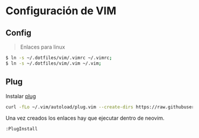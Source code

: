 # Configuración de VIM


## Config

> Enlaces para linux

```bash
$ ln -s ~/.dotfiles/vim/.vimrc ~/.vimrc;
$ ln -s ~/.dotfiles/vim/.vim ~/.vim;
```

## Plug
Instalar [plug](https://github.com/junegunn/vim-plug)

```bash
curl -fLo ~/.vim/autoload/plug.vim --create-dirs https://raw.githubusercontent.com/junegunn/vim-plug/master/plug.vim
```


Una vez creados los enlaces hay que ejecutar dentro de neovim.
```
:PlugInstall
```
